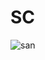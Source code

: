 # SC
![san](https://github.com/dlveer/my-portofolio7/assets/141197337/a4648354-8681-4468-bd84-d5f2e353228e)

